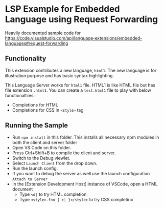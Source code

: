 # LSP Example for Embedded Language using Request Forwarding

Heavily documented sample code for https://code.visualstudio.com/api/language-extensions/embedded-languages#request-forwarding

## Functionality

This extension contributes a new language, `html1`. The new language is for illustration purpose and has basic syntax highlighting.

This Language Server works for `html1` file. HTML1 is like HTML file but has file extension `.html1`. You can create a `test.html1` file to play with below functionaltiies:

- Completions for HTML
- Completions for CSS in `<style>` tag

## Running the Sample

- Run `npm install` in this folder. This installs all necessary npm modules in both the client and server folder
- Open VS Code on this folder.
- Press Ctrl+Shift+B to compile the client and server.
- Switch to the Debug viewlet.
- Select `Launch Client` from the drop down.
- Run the launch config.
- If you want to debug the server as well use the launch configuration `Attach to Server`
- In the [Extension Development Host] instance of VSCode, open a HTML document
  - Type `<d|` to try HTML completion
  - Type `<style>.foo { c| }</style>` to try CSS completino